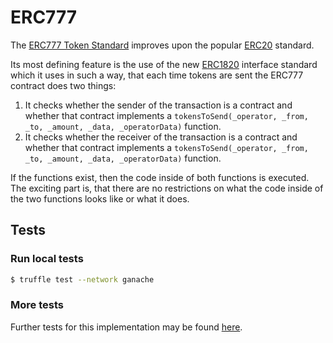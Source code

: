 # ERC777

The [ERC777 Token Standard](https://eips.ethereum.org/EIPS/eip-777) improves upon the popular [ERC20](https://contracts.vyperhub.io/contracts/erc20) standard.

Its most defining feature is the use of the new [ERC1820](http://eips.ethereum.org/EIPS/eip-1820) interface standard which it uses in such a way, that each time tokens are sent the ERC777 contract does two things: 
1. It checks whether the sender of the transaction is a contract and whether that contract implements a `tokensToSend(_operator, _from, _to, _amount, _data, _operatorData)` function.
2. It checks whether the receiver of the transaction is a contract and whether that contract implements a `tokensToSend(_operator, _from, _to, _amount, _data, _operatorData)` function.

If the functions exist, then the code inside of both functions is executed. 
The exciting part is, that there are no restrictions on what the code inside of the two functions looks like or what it does.

## Tests

### Run local tests

```bash
$ truffle test --network ganache
```
### More tests

Further tests for this implementation may be found [here](https://github.com/0xjac/ERC777/tree/master/test).
